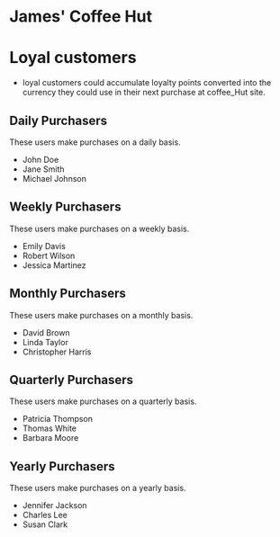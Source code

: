 # James' Coffee Hut
# Loyal customers
* loyal customers could accumulate loyalty points converted into the currency they could use in their next purchase at coffee_Hut site. 
## Daily Purchasers
These users make purchases on a daily basis.

- John Doe
- Jane Smith
- Michael Johnson

## Weekly Purchasers
These users make purchases on a weekly basis.

- Emily Davis
- Robert Wilson
- Jessica Martinez

## Monthly Purchasers
These users make purchases on a monthly basis.

- David Brown
- Linda Taylor
- Christopher Harris

## Quarterly Purchasers
These users make purchases on a quarterly basis.

- Patricia Thompson
- Thomas White
- Barbara Moore

## Yearly Purchasers
These users make purchases on a yearly basis.

- Jennifer Jackson
- Charles Lee
- Susan Clark